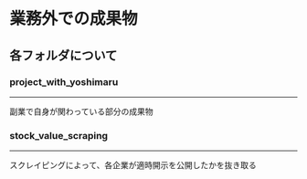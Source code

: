 # 業務外での成果物

## 各フォルダについて
### project_with_yoshimaru
<hr>
副業で自身が関わっている部分の成果物<br>

### stock_value_scraping
<hr>
スクレイピングによって、各企業が適時開示を公開したかを抜き取る<br>


